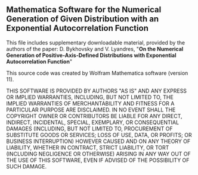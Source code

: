 ## Mathematica Software for the Numerical Generation of Given Distribution with an Exponential Autocorrelation Function

This file includes supplementary downloadable material, provided by the authors of the paper:
D. Bykhovsky and V. Lyandres, "**On the Numerical Generation of Positive-Axis-Defined Distributions with Exponential Autocorrelation Function**"

This source code was created by Wolfram Mathematica software (version 11).

THIS SOFTWARE IS PROVIDED BY AUTHORS "AS IS" AND ANY EXPRESS OR IMPLIED WARRANTIES, INCLUDING, BUT NOT LIMITED TO, THE IMPLIED WARRANTIES OF MERCHANTABILITY AND FITNESS FOR A PARTICULAR PURPOSE ARE DISCLAIMED. IN NO EVENT SHALL THE COPYRIGHT OWNER OR CONTRIBUTORS BE LIABLE FOR ANY DIRECT, INDIRECT, INCIDENTAL, SPECIAL, EXEMPLARY, OR CONSEQUENTIAL DAMAGES (INCLUDING, BUT NOT LIMITED TO, PROCUREMENT OF SUBSTITUTE GOODS OR SERVICES; LOSS OF USE, DATA, OR PROFITS; OR BUSINESS INTERRUPTION) HOWEVER CAUSED AND ON ANY THEORY OF LIABILITY, WHETHER IN CONTRACT, STRICT LIABILITY, OR TORT (INCLUDING NEGLIGENCE OR OTHERWISE) ARISING IN ANY WAY OUT OF THE USE OF THIS SOFTWARE, EVEN IF ADVISED OF THE POSSIBILITY OF SUCH DAMAGE.

